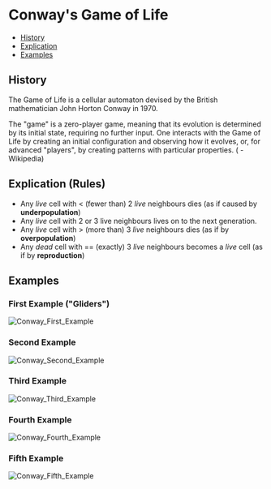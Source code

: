 # Conway's Game of Life

- [History](#history)
- [Explication](#explication)
- [Examples](#examples)


## History
The Game of Life is a cellular automaton devised by the British mathematician John Horton Conway in 1970.

The "game" is a zero-player game, meaning that its evolution is determined by its initial state, requiring no further input. One interacts with the Game of Life by creating an initial configuration and observing how it evolves, or, for advanced "players", by creating patterns with particular properties. ( -Wikipedia)

## Explication (Rules)

* Any *live* cell with < (fewer than) 2 *live* neighbours dies (as if caused by **underpopulation**)
* Any *live* cell with 2 or 3 live neighbours lives on to the next generation.
* Any *live* cell with > (more than) 3 *live* neighbours dies (as if by **overpopulation**)
* Any *dead* cell with == (exactly) 3 *live* neighbours becomes a *live* cell (as if by **reproduction**)


## Examples

### First Example ("Gliders")
![Conway_First_Example](https://image.ibb.co/kwzSL7/eins.png)


### Second Example
![Conway_Second_Example](https://image.ibb.co/d0VpYS/zwei.png)


### Third Example
![Conway_Third_Example](https://image.ibb.co/fdtMf7/drei.png)


### Fourth Example
![Conway_Fourth_Example](https://image.ibb.co/fjDySn/vier.png)


### Fifth Example
![Conway_Fifth_Example](https://image.ibb.co/je1wDS/funf.png)

